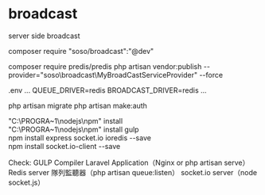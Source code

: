 # broadcast
server side broadcast

composer require "soso/broadcast":"@dev"

composer require predis/predis
php artisan vendor:publish --provider="soso\broadcast\MyBroadCastServiceProvider" --force

.env
...
QUEUE_DRIVER=redis
BROADCAST_DRIVER=redis
...

php artisan migrate
php artisan make:auth

"C:\PROGRA~1\nodejs\npm" install <br>
"C:\PROGRA~1\nodejs\npm" install gulp<br>
npm install express socket.io ioredis --save<br>
npm install socket.io-client --save<br>

Check:
  GULP Compiler
  Laravel Application（Nginx or php artisan serve）
  Redis server
  隊列監聽器（php artisan queue:listen）
  socket.io server（node socket.js）
